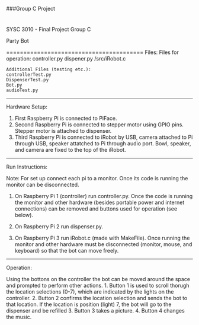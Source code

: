 ###Group C Project
# 
SYSC 3010 - Final Project
Group C

Party Bot

========================================
Files:
	Files for operation:
	controller.py
	dispener.py
	/src/iRobot.c

	Additional Files (testing etc.):
	controllerTest.py
	DispenserTest.py
	Bot.py
	audioTest.py

-----------------------------------------
Hardware Setup:

1. First Raspberry Pi is connected to PiFace.
2. Second Raspberry Pi is connected to stepper motor using GPIO pins. Stepper motor is attached to dispenser.
3. Third Raspberry Pi is connected to iRobot by USB, camera attached to Pi through USB, speaker attatched to Pi through audio port. Bowl, speaker, and camera are fixed to the top of the iRobot.

-----------------------------------------
Run Instructions:

Note: For set up connect each pi to a monitor. Once its code is running the monitor can be disconnected.

1. On Raspberry Pi 1 (controller) run controller.py. Once the code is running the monitor and other hardware (besides portable power and internet connections) can be removed and buttons used for operation (see below).

2. On Raspberry Pi 2 run dispenser.py.

3. On Raspberry Pi 3 run iRobot.c (made with MakeFile). Once running the monitor and other hardware must be disconnected (monitor, mouse, and keyboard) so that the bot can move freely.

-----------------------------------------
Operation:

Using the bottons on the controller the bot can be moved around the space and prompted to perform other actions.
	1. Button 1 is used to scroll thorugh the location selections (0-7), which are indicated by the lights on the controller.
	2. Button 2 confirms the location selection and sends the bot to that location. If the location is position (light) 7, the bot will go to the dispenser and be refilled
	3. Button 3 takes a picture.
	4. Button 4 changes the music.

